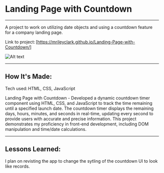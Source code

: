 # Landing Page with Countdown 

****

A project to work on utilizing date objects and using a countdown feature for a company landing page.

Link to project: [https://mrileyclark.github.io/Landing-Page-with-Countdown/]

![Alt text](https://github.com/mrileyclark/Landing-Page-with-Countdown/blob/main/records-project.png)


****

## How It's Made: 

Tech used: HTML, CSS, JavaScript

Landing Page with Countdown -  Developed a dynamic countdown timer component using HTML, CSS, and JavaScript to track the time remaining until a specified launch date. The countdown timer displays the remaining days, hours, minutes, and seconds in real-time, updating every second to provide users with accurate and precise information. This project demonstrates my proficiency in front-end development, including DOM manipulation and time/date calculations.

****

 ## Lessons Learned: 

I plan on revisting the app to change the sytling of the countdown UI to look like records.

